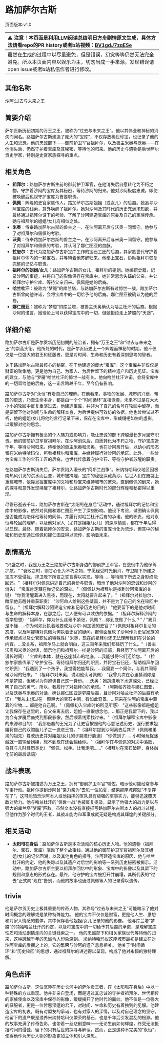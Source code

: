 # 路加萨尔古斯
页面版本:v1.0
 

| :warning: 注意！本页面是利用LLM阅读总结明日方舟剧情原文生成，具体方法请看repo的PR history或者b站视频：[BV1gdJ7zqESe](https://www.bilibili.com/video/BV1gdJ7zqESe/)         |
|:----------------------------|
| 虽然在生成的过程中以尽量避免，但是错误，幻觉等等仍然无法完全避免。所以本页面内容以娱乐为主，切勿当成一手来源。发现错误请open issue或者b站私信作者进行修改。|



## 其他名称
沙阿;过去与未来之王
## 简要介绍
萨尔贡新历纪初期的万王之王，被称为“过去与未来之王”。他以其伟业和神秘的消失而闻名。路加萨尔古斯建造了庞大的“宝库”，不仅存放稀世珍宝，也记录了他的人生和思想。他的忠诚部下——御前护卫军官祖拜尔，以及兽主米奥与沃奥——在他消失后，仍然守护着宝库及其秘密，等待他的归来。他的历史与遗物是后世萨尔贡史学家，特别是史官家族探寻的重点。
## 相关角色
-   **祖拜尔**：路加萨尔古斯生前的御前护卫军官，在他消失后自愿转化为不朽之物，守护着沙阿的宝库及其秘密，等待沙阿的归来。他对沙阿极度忠诚，即使被唤醒后也视守护宝库为首要职责。
-   **佩佩**：辉煌的史官家族传人，路加萨尔古斯姐姐（或女儿）的后裔。她追寻沙阿宝库的线索，意外唤醒了祖拜尔。她对沙阿及其时代的历史充满求知欲，并最终通过祖拜尔设下的考验，了解了沙阿建造宝库的原委及自己的家族传承。她与祖拜尔的姐姐/女儿有相似之处。
-   **米奥**：侍奉路加萨尔古斯的兽主之一，在沙阿离开后与沃奥一同留守。他参与了对祖拜尔和佩佩的考验。
-   **沃奥**：侍奉路加萨尔古斯的兽主之一，在沙阿离开后与米奥一同留守。他参与了对祖拜尔和佩佩的考验，并认可了娜仁图亚的血脉。
-   **拉恕尔**：古代为路加萨尔古斯宝库工作的宝石工匠的后裔，其家族世代守护着祖拜尔体内的一颗宝石，并等待着他苏醒归来。他奉上宝石，协助祖拜尔恢复完整的记忆与职责。
-   **祖拜尔的姐姐/女儿**：路加萨尔古斯的女儿，祖拜尔的姐姐。她编撰史籍，记录沙阿的事迹，并将自己的影像保存在宝库中。她非常思念失踪的父亲，并让祖拜尔守护宝库、等待父亲归来。佩佩是她的后裔。
-   **哈兰杜汗**：被称为“梦魇”的库兰塔，与路加萨尔古斯有过惊世一战。路加萨尔古斯曾向他许诺，会将宝库中的一切给予他的后裔。娜仁图亚被确认为他的后裔。
-   **娜仁图亚**：被称为“梦魇”的库兰塔，被兽主沃奥确认为哈兰杜汗的后裔。根据沙阿的诺言，她理论上可以获得宝库中的一切，但她拒绝走上梦魇的“天途”。
## 详细介绍
路加萨尔古斯是萨尔贡新历纪初期的统治者，拥有“万王之王”和“过去与未来之王”的崇高头衔。他所处的时代，是萨尔贡历史上一个辉煌而神秘的时期。他不仅仅是一位强大的君王和征服者，更是对时间、生命和历史有着深刻思考的智者。

关于路加萨尔古斯最核心的秘密，在于他建造的庞大“宝库”。这个宝库并非仅仅是财富的聚集地，更是他为自己、为家人、为后世留下的精神遗产和历史见证。宝库的建立，与他与“梦魇”哈兰杜汗的惊世一战有关。他向哈兰杜汗许诺，会将宝库中的一切留给他的后裔，这一诺言跨越千年，至今仍有影响。

路加萨尔古斯对“永恒”有着自己的理解。在他看来，事物的发展、城市的兴衰、帝国的更迭，乃至生命本身，都是由一个个“时间循环”互相嵌套，未来不过是在大大小小的轮回中反复重演过去。他建造宝库，并非为了自己的名号在轮回中留存，而是要留下他对时间与生命的解释本身，为后世提供可效仿的依据。他也曾尝试过不朽，他的姐姐/女儿将他的言行记录下来，保存在宝库中，形成栩栩如生的虚影，以缓解对他的思念。

路加萨尔古斯拥有极高的个人魅力或影响力，能让忠诚的部下跨越漫长岁月坚守职责。他的御前护卫军官祖拜尔，在沙阿消失后，自愿转化为不朽之物，守护宝库近千年，等待沙阿归来。侍奉他的兽主米奥和沃奥，也在沙阿离开后，以幼小的形态留在米纳特哈玛仪，照看祖拜尔和宝库，并继续履行对沙阿的承诺。此外，一些曾为宝库工作的宝石工匠的后裔，也世代传承着守护宝石、等待守护者苏醒的职责。

在路加萨尔古斯消失后，萨尔贡陷入漫长的“阿斯兰战争”。米纳特哈玛仪地区因极南热风引发的洪水而巨变，城市被掩埋，宝库的秘密深藏黄沙。后世人们在废墟上重建城市，依靠发掘宝库中的文物和珍宝来维持城市的繁荣。直到佩佩的到来，她的探寻和意外发现唤醒了祖拜尔，让路加萨尔古斯时代的部分辉煌和秘密得以重现。

尽管已逝去千年，路加萨尔古斯在“太阳甩在身后”活动中，通过祖拜尔的记忆和宝库中的影像，依然对佩佩和娜仁图亚产生了深刻影响。他设下考验，试图确认佩佩是否能成为陪伴他等待的同伴，并履行对哈兰杜汗后裔的承诺。他的职责，他对永恒与轮回的理解，以及他对家人（尤其是姐姐/女儿）的深厚情感，都在千年后得以显现。最终，随着祖拜尔的安息，路加萨尔古斯的宝库也化为流沙，但其中的秘密和历史却通过佩佩和娜仁图亚得以流传，影响着未来。
## 剧情高光
"兴盛之时，我是万王之王路加萨尔古斯身边的御前护卫军官，在战役中为他保驾护航。"
"衰败之时，则甘心化为不朽之物，宁愿经受时光磨消，守卫陛下所建之宝库不受侵扰，捍卫陛下所宣之誓言得以实现，等待......等待陛下所去之身影终能回还。"（祖拜尔对佩佩讲述自己的身份与职责，暗示了他对沙阿的忠诚和沙阿的消失）
"宝库肯定藏在你记忆的深处。"（佩佩认为祖拜尔是找到沙阿宝库的关键）
"你我清醒着进入黑夜，而现在，太阳就要升起来了。"（祖拜尔对拉恕尔，暗示他苏醒并重获职责）
"沙阿命人绘制这些壁画，并不是为了自己的名在轮回中留存。"（祖拜尔解释沙阿建造宝库和记录历史的目的）
"他要留下的是他对时间与生命的解释本身，在那之后，世人便有可以效仿的依据。"（祖拜尔解释沙阿的哲学思想）
"祖拜尔，你为什么丝毫不紧张，佩佩？...你到底做了什么？" / "我只是不懂......你为何如此执着地要成为沙尔-阿加德的史官？" (佩佩对祖拜尔复活的态度，以及阿娜特对佩佩为何执着史官的疑问，都侧面反映了沙阿作为史官家族的传承起点以及史官职位的特殊性)
"米奥，现在的祖拜尔还无法理解我们在讨论的内容。...没关系，祖拜尔马上就会明白，这三百年来我们都经历了什么。"（兽主沃奥和米奥的对话，暗示他们和祖拜尔一样是沙阿的旧部，且经历了沙阿离开后的漫长时间）
"宝库的本体，就在这座城市的地底。...我能够将它们还给您。"（拉恕尔家族传承了守护宝石、等待祖拜尔归还的职责，并将宝石归还，帮助祖拜尔回忆职责）
"我遇到了一个孩子，我觉得她能帮我。...我需要一个同伴，与我共同等候沙阿的归来。"（祖拜尔对米奥，说明他认可佩佩）
"我曾几次在心里猜测你是不是梦魇，但我以为你避讳自己这一身份。...沃奥：她跳进地下水道深处，已经证明了自己的勇气，所以，我履行了对祖拜尔的承诺。"（阿斯帕齐娅与娜仁图亚，以及沃奥与米奥的对话，确认娜仁图亚是梦魇后裔，且沙阿对哈兰杜汗的后裔有承诺）
"我从未想过在一颗巨大的宝石中间，有如此奇景。...原来在沙阿的宝库中藏着的宝物......都是他自己啊。"（佩佩初入宝库时的所见所感）
"这些影像都是姐姐让我保存在这里的，自父亲离去后，姐姐一直很想念他。...那正是我留下的，我以为会有梦魇后裔找到那段影像，然后顺着线索找过来。"（祖拜尔解释宝库中影像的来源和目的）
"我那愚蠢的王兄为了让史官按照他的心意记述历史，强行要求姐姐将自己的双胞胎儿子之一送进王宫。"（祖拜尔提到沙阿离去后其子（佩佩和弟弟的祖先）篡改历史并对姐姐/女儿的子嗣进行胁迫）
"你做到了......小时候玩捉迷藏就一直输给姐姐，想不到现在还会输给你。"（祖拜尔在与佩佩的对决中落败，将其与儿时经历类比）
"佩佩，松手。让我走吧......"（祖拜尔在宝石破碎、身体融化前的最后话语）
## 战斗表现
路加萨尔古斯被描述为万王之王，拥有“御前护卫军官”辅佐，暗示他可能经常参与军事行动。祖拜尔提到沙阿曾“亲力亲为”去见一位帕夏，结果那座城邦就“不复存在了”，这可能暗示沙阿本人或他指挥的军队具有极强的军事实力，能够迅速覆灭敌对势力。他与哈兰杜汗的“惊世一战”也被反复提及，显示了他强大的战力足以与强大的库兰塔“梦魇”匹敌。虽然文本没有直接描写路加萨尔古斯本人的战斗过程，但他作为那个时代的王者，其战斗能力和军事成就无疑是构成其辉煌的关键部分。
## 相关活动
-   **太阳甩在身后**：路加萨尔古斯是本次活动的核心历史人物。他的遗物（祖拜尔、宝石、宝库）驱动了整个故事线。通过他的御前护卫军官祖拜尔及其姐姐/女儿的记忆回溯，以及其他角色的探寻，沙阿建造宝库的原因、他与哈兰杜汗的约定、他的失踪以及其遗产对后世的影响等一系列历史秘密被揭示。活动中，路加萨尔古斯主要以祖拜尔回忆中的形象、宝库中的影像以及其留下的规则和意志的形式存在。最终，他守护的宝库被打开并崩塌，其所代表的“过去”正式向“现在”告别，而他的故事也通过佩佩等人的记录得以流传。
## trivia
他是萨尔贡历史上极其重要的传奇人物，其称号“过去与未来之王”可能暗示了他对时间概念的理解或是某种特殊能力。
他的宝库不仅仅是财富，更是他人生、思想和对家人情感的载体，其中保存着他姐姐/女儿记录的他的影像。
他与库兰塔“梦魇”的领袖哈兰杜汗的约定，以及将宝库中的一切给予其后裔的承诺，是理解宝库性质和活动剧情走向的关键线索之一。
他的忠诚部下和相关家族世代等待他的归来，这种跨越千年的忠诚令人印象深刻。
米纳特哈玛仪这座城市最初是建立在对沙阿宝库的发掘之上的，它的繁荣与沙阿的遗产息息相关。
他关于“时间循环”和“历史轮回”的思想，通过祖拜尔的讲述得以呈现，构成了他对永恒的独特理解。
## 角色点评
路加萨尔古斯，这位沉睡在历史长河中的萨尔贡王者，在《太阳甩在身后》中以一种特殊的方式重现。他并非亲自登场，而是通过其忠诚的守护者祖拜尔、世代相传的家族使命以及宝库中保存的影像，缓缓揭开了他时代的面纱。他不仅是一位强大的征服者，更是一位哲思深邃的君王，对时间、生命和历史有着独到的见解。他建造宝库的初衷，既有对盟友的承诺，也有对家人的深情，以及对自己理念的坚守。他留下的遗产既是滋养米纳特哈玛仪繁荣的基石，也是千年后引发混乱的根源。他的故事充满了传奇色彩，也带着一丝悲剧意味——无论生前如何辉煌，终究无法抵挡时间的侵蚀，留下的只有后世的探寻与解读。然而，正是这种不完美的“永恒”，使得他作为历史人物的形象更加立体和引人深思。